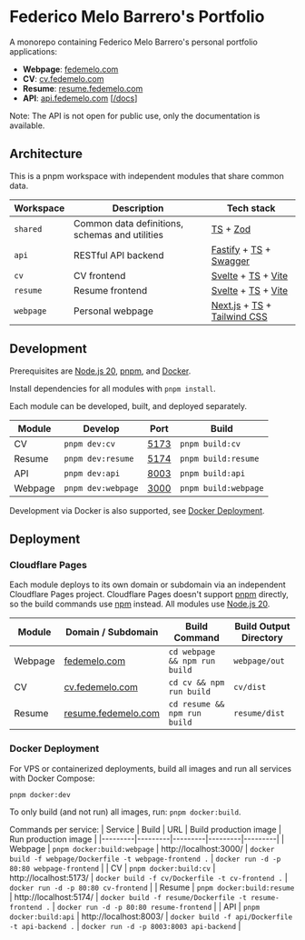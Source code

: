 # Federico Melo Barrero's Portfolio

A monorepo containing Federico Melo Barrero's personal portfolio applications:

- **Webpage**: [fedemelo.com](https://fedemelo.com)
- **CV**: [cv.fedemelo.com](https://cv.fedemelo.com)
- **Resume**: [resume.fedemelo.com](https://resume.fedemelo.com)
- **API**: [api.fedemelo.com](https://api.fedemelo.com) [[/docs](https://api.fedemelo.com/docs)]

Note: The API is not open for public use, only the documentation is available.

## Architecture

This is a pnpm workspace with independent modules that share common data.

| Workspace | Description | Tech stack |
|-----------|-------------|-------------|
| `shared`  | Common data definitions, schemas and utilities | [TS](https://www.typescriptlang.org/) + [Zod](https://zod.dev/) |
| `api`     | RESTful API backend | [Fastify](https://www.fastify.io/) + [TS](https://www.typescriptlang.org/) + [Swagger](https://swagger.io/) |
| `cv`      | CV frontend | [Svelte](https://svelte.dev/) + [TS](https://www.typescriptlang.org/) + [Vite](https://vitejs.dev/) |
| `resume`  | Resume frontend | [Svelte](https://svelte.dev/) + [TS](https://www.typescriptlang.org/) + [Vite](https://vitejs.dev/) |
| `webpage` | Personal webpage | [Next.js](https://nextjs.org/) + [TS](https://www.typescriptlang.org/) + [Tailwind CSS](https://tailwindcss.com/) |

## Development

Prerequisites are [Node.js 20](https://nodejs.org/), [pnpm](https://pnpm.io/), and [Docker](https://docker.com/).

Install dependencies for all modules with `pnpm install`.

Each module can be developed, built, and deployed separately. 

| Module | Develop          | Port                   | Build              |
|--------|------------------|-----------------------|--------------------|
| CV     | `pnpm dev:cv`      | [5173](http://localhost:5173) | `pnpm build:cv`      |
| Resume | `pnpm dev:resume`  | [5174](http://localhost:5174) | `pnpm build:resume`  |
| API    | `pnpm dev:api`     | [8003](http://localhost:8003) | `pnpm build:api`     |
| Webpage| `pnpm dev:webpage` | [3000](http://localhost:3000) | `pnpm build:webpage` |

Development via Docker is also supported, see [Docker Deployment](#docker-deployment).

[//]: # (TODO: Add test commands)

## Deployment

### Cloudflare Pages

Each module deploys to its own domain or subdomain via an independent Cloudflare Pages project. Cloudflare Pages doesn't support [pnpm](https://pnpm.io/) directly, so the build commands use [npm](https://www.npmjs.com/) instead. All modules use [Node.js 20](https://nodejs.org/).

| Module | Domain / Subdomain | Build Command | Build Output Directory | 
|--------|--------------------|---------------|-------------------------|
| Webpage| [fedemelo.com](https://fedemelo.com)     | `cd webpage && npm run build` | `webpage/out` | 
| CV     | [cv.fedemelo.com](https://cv.fedemelo.com)  | `cd cv && npm run build` | `cv/dist` |
| Resume | [resume.fedemelo.com](https://resume.fedemelo.com) | `cd resume && npm run build` | `resume/dist`|

### Docker Deployment

For VPS or containerized deployments, build all images and run all services with Docker Compose:
```bash
pnpm docker:dev
```

To only build (and not run) all images, run: `pnpm docker:build`.

Commands per service:
| Service | Build | URL | Build production image | Run production image |
|---------|---------|---------|---------|---------|
| Webpage | `pnpm docker:build:webpage` | http://localhost:3000/ | `docker build -f webpage/Dockerfile -t webpage-frontend .` | `docker run -d -p 80:80 webpage-frontend` |
| CV      | `pnpm docker:build:cv` | http://localhost:5173/ | `docker build -f cv/Dockerfile -t cv-frontend .` | `docker run -d -p 80:80 cv-frontend` |
| Resume  | `pnpm docker:build:resume` | http://localhost:5174/ | `docker build -f resume/Dockerfile -t resume-frontend .` | `docker run -d -p 80:80 resume-frontend` |
| API     | `pnpm docker:build:api` | http://localhost:8003/ | `docker build -f api/Dockerfile -t api-backend .` | `docker run -d -p 8003:8003 api-backend` |